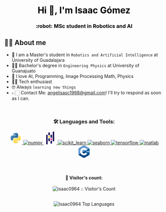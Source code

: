 <h1 align="center" style="color: black;">Hi 👋, I'm Isaac Gómez </h1>
<h3 align="center" style="color: black;"> :robot: MSc student in Robotics and AI </h3>

## :sassy_man:  About me
- :school: I am a Master's student in `Robotics and Artificial Intelligence` at University of Guadalajara
- :man_student: Bachelor's degree in `Engineering Physics` at University of Guanajuato
- :thinking: I love AI, Programming, Image Processing Math, Physics
- :man_technologist: Tech enthusiast
- :nerd_face: Always `learning new things`
- 👉🏻 Contact Me: angelisasc1968@gmail.com! I'll try to respond as soon as I can.

<br>

<h3 align="center"> 🛠️ Languages and Tools:</h3>
<p align="center"><a href="https://www.python.org" target="_blank" rel="noreferrer"> <img src="https://raw.githubusercontent.com/devicons/devicon/master/icons/python/python-original.svg" alt="python" width="40" height="40"/> </a> <a href="https://numpy.org" target="_blank" rel="noreferrer"> <img src="https://raw.githubusercontent.com/get-icon/geticon/fc0f660daee147afb4a56c64e12bde6486b73e39/icons/numpy-icon.svg" alt="numpy" width="40" height="40"/> </a> <a href="https://pandas.pydata.org/" target="_blank" rel="noreferrer"> <img src="https://raw.githubusercontent.com/devicons/devicon/2ae2a900d2f041da66e950e4d48052658d850630/icons/pandas/pandas-original.svg" alt="pandas" width="40" height="40"/> </a> <a href="https://scikit-learn.org/" target="_blank" rel="noreferrer"> <img src="https://upload.wikimedia.org/wikipedia/commons/0/05/Scikit_learn_logo_small.svg" alt="scikit_learn" width="40" height="40"/> </a> <a href="https://seaborn.pydata.org/" target="_blank" rel="noreferrer"> <img src="https://seaborn.pydata.org/_images/logo-mark-lightbg.svg" alt="seaborn" width="40" height="40"/> </a> <a href="https://www.tensorflow.org" target="_blank" rel="noreferrer"> <img src="https://www.vectorlogo.zone/logos/tensorflow/tensorflow-icon.svg" alt="tensorflow" width="40" height="40"/> </a> <a href="https://www.mathworks.com/" target="_blank" rel="noreferrer"> <img src="https://upload.wikimedia.org/wikipedia/commons/2/21/Matlab_Logo.png" alt="matlab" width="40" height="40"/> </a> <a href="https://www.w3schools.com/cpp/" target="_blank" rel="noreferrer"> <img src="https://raw.githubusercontent.com/devicons/devicon/master/icons/cplusplus/cplusplus-original.svg" alt="cplusplus" width="40" height="40"/></a> </p>

<br />

<h4 align="center">👀 Visitor's count:</h4>
<p align="center"><img src="https://profile-counter.glitch.me/{isaac0964}/count.svg" alt="isaac0964 :: Visitor's Count" /></p>
<br />

<div align="center">
<img src="https://github-readme-stats.vercel.app/api/top-langs/?username=isaac0964&theme=tokyonight&layout=compact" alt="Isaac0964 Top Languages"/>
<br />
</div>


